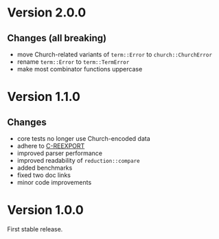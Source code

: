 Version 2.0.0
=============

Changes (all breaking)
-------

- move Church-related variants of `term::Error` to `church::ChurchError`
- rename `term::Error` to `term::TermError`
- make most combinator functions uppercase

Version 1.1.0
=============

Changes
-------

- core tests no longer use Church-encoded data
- adhere to [C-REEXPORT](https://github.com/brson/rust-api-guidelines#c-reexport)
- improved parser performance
- improved readability of `reduction::compare`
- added benchmarks
- fixed two doc links
- minor code improvements

Version 1.0.0
=============

First stable release.
